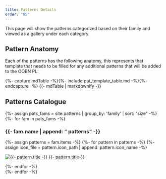 ```yaml
---
title: Patterns Details
order: "05"
---
```




This page will show the patterns categorized based on their family and viewed as a gallery under each category.

## Pattern Anatomy

Each of the patterns has the following anatomy, this represents that template that needs to be filled for any additional patterns that will be added to the OOBN PL:

<div class="pattern_template" id="pAnatomyTable">
    {%- capture mdTable -%}{%- include pat_template_table.md -%}{%- endcapture -%}
    {{- mdTable | markdownify -}}
</div>

## Patterns Catalogue
<!-- <h3 class="gallery-header crimson">Patterns Catalogue</h3> -->
<div class="gallery container">
  {%- assign pats_fams = site.patterns | group_by: 'family' | sort: "size" -%}
  {%- for fam in pats_fams -%}
    <div class="gallery category">
      <span class= "fam_title"><h3>{{- fam.name | append: " patterns" -}}</h3></span>
      <div class="gallery item">
        {%- assign patterns = fam.items -%}
        {%- for pattern in patterns -%}
          {%- assign icon_file = pattern.icon_path | append: pattern.icon_name -%}
          <p><a href="{{- pattern.url | relative_url -}}"><img class="p_icon" src="{{- icon_file | relative_url -}}" alt="{{- pattern.title -}}">
          <span class="gallery_item_title">{{- pattern.title-}}</span></a></p>
        {%- endfor -%}
      </div>
    </div>
  {%- endfor -%}
</div>
